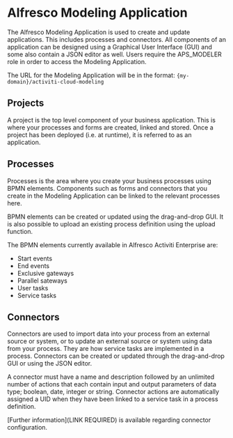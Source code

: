 # Alfresco Modeling Application
The Alfresco Modeling Application is used to create and update applications. This includes processes and connectors. All components of an application can be designed using a Graphical User Interface (GUI) and some also contain a JSON editor as well. Users require the APS_MODELER role in order to access the Modeling Application. 

The URL for the Modeling Application will be in the format: `{my-domain}/activiti-cloud-modeling`

## Projects
A project is the top level component of your business application. This is where your processes and forms are created, linked and stored. Once a project has been deployed (i.e. at runtime), it is referred to as an application. 

## Processes
Processes is the area where you create your business processes using BPMN elements. Components such as forms and connectors that you create in the Modeling Application can be linked to the relevant processes here. 

BPMN elements can be created or updated using the drag-and-drop GUI. It is also possible to upload an existing process definition using the upload function.  

The BPMN elements currently available in Alfresco Activiti Enterprise are: 

* Start events
* End events
* Exclusive gateways
* Parallel sateways
* User tasks
* Service tasks

## Connectors
Connectors are used to import data into your process from an external source or system, or to update an external source or system using data from your process. They are how service tasks are implemented in a process. Connectors can be created or updated through the drag-and-drop GUI or using the JSON editor. 

A connector must have a name and description followed by an unlimited number of actions that each contain input and output parameters of data type; boolean, date, integer or string.
Connector actions are automatically assigned a UID when they have been linked to a service task in a process definition. 

[Further information](LINK REQUIRED) is available regarding connector configuration.

